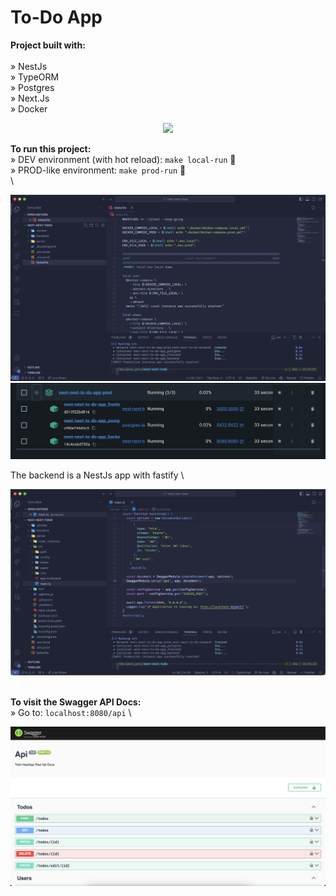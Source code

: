 # To-Do App

**Project built with:** \
\
» NestJs \
» TypeORM \
» Postgres \
» Next.Js \
» Docker

<div align='center'>
  <img src='/repo-assets/app.png'>
</div>

**To run this project:** \
» DEV environment (with hot reload): `make local-run` 🚀 \
» PROD-like environment: `make prod-run` 🚀 \
\

<div align='center'>
  <img src='/repo-assets/makefile.png'>
</div>

<div align='center'>
  <img src='/repo-assets/docker.png'>
</div>

The backend is a NestJs app with fastify \

<div align='center'>
  <img src='/repo-assets/nest.png'>
</div>

\
**To visit the Swagger API Docs:** \
» Go to: `localhost:8080/api` \

<div align='center'>
  <img src='/repo-assets/swagger.png'>
</div>
